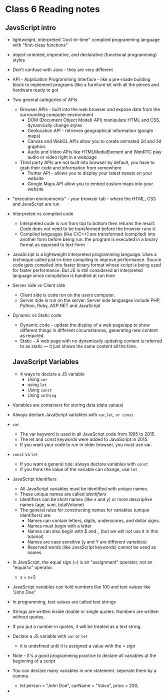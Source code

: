 # Class 6 Reading notes

## JavsScript intro

- lightweight, interpreted "Just-in-time" complied programming language with "first-class functions"
- object-oriented, imperative, and declarative (functional programming) styles
- Don't confuse with Java - they are very different
- API - Application Programming Interface - like a pre-made building block to implement programs (like a furniture kit with all the pieces and hardware ready to go)
- Two general categories of APIs
  - Browser APIs - built into the web browser and expose data from the surrounding computer environment
    - DOM (Document Object Model) API) manipulate HTML and CSS, dynamically change styles
    - Geolocation API - retrieves geographical information (google maps)
    - Canvas and WebGL APIs allow you to create animated 2d and 3d graphics
    - Audio and Video APIs like HTMLMediaElement and WebRTC play audio or video right in a webpage
  - Third party APIs are not built into browser by default, you have to grab their code and information from somewhere
    - Twitter API - allows you to display your latest tweets on your website
    - Google Maps API allow you to embed custom maps into your website
- "execution environments" - your browser tab - where the HTML, CSS and JavaScript are run
- Interpreted vs compiled code
  - Interpreted code is run from top to bottom then returns the result. Code does not need to be transformed before the browser runs it.
  - Compiled languages (like C/C++) are transformed (compiled) into another form before being run. the program is executed in a binary format as opposed to text-form
- JavaScript is a lightweight interpreted programming language. Uses a technique called just-in-time compiling to improve performance. Source code gets compiled into faster binary format whose script is being used for faster performance. But JS is still considered an interpreted language since compilation is handled at run time
- Server side vs Client side
  - Client side is code run on the users computer.
  - Server side is run on the server. Server side languages include PHP, Python, Ruby, ASP.NET and JavaScript
- Dynamic vs Static code
  - Dynamic code - update the display of a web page/app to show different things in different circumstances, generating new content as required.
  - Static - A web page with no dynamically updating content is referred to as static — it just shows the same content all the time.

  ## JavaScript Variables

  - 4 ways to declare a JS variable
    - Using `var`
    - using `let`
    - Using `const`
    - Using `nothing`
- Variables are containers for storing data (data values)
- Always declare JavaScript variables with `var`,`let`, `or const`
- `var`
  - The var keyword is used in all JavaScript code from 1995 to 2015.
  - The let and const keywords were added to JavaScript in 2015.
  - If you want your code to run in older browser, you must use var.
- `const` vs `let`
  - If you want a general rule: always declare variables with `const`
  - If you think the value of the variable can change, use `let`
- JavaScript Identifiers
  - All JavaScript variables must be identified with unique names.
  - These unique names are called *identifiers*
  - Identifiers can be short names (like x and y) or more descriptive names (age, sum, totalVolume)
  - The general rules for constructing names for variables (unique identifiers) are:
    - Names can contain letters, digits, underscores, and dollar signs.
    - Names must begin with a letter
    - Names can also begin with $ and _ (but we will not use it in this tutorial)
    - Names are case sensitive (y and Y are different variables)
    - Reserved words (like JavaScript keywords) cannot be used as names
- In JavaScript, the equal sign (=) is an "assignment" operator, not an "equal to" operator.
  - x = x+5
- JavaScript variables can hold numbers like 100 and text values like "John Doe"
- In programming, text values are called text strings
- Strings are written inside double or single quotes. Numbers are written without quotes.
- If you put a number in quotes, it will be treated as a text string.
- Declare a JS variable with `var` or `let`
  - it is undefined until it is assigned a value with the = sign
- Note - It's a good programming practice to declare all variables at the beginning of a script
- You can declare many variables in one statement. seperate them by a comma.
  - let person = "John Doe", carName = "Volvo", price = 200;
- 